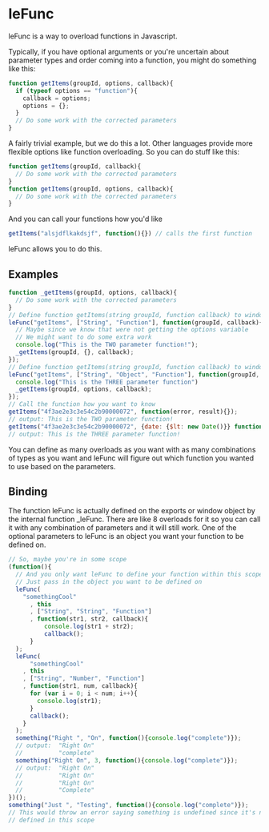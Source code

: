 # leFunc

leFunc is a way to overload functions in Javascript.

Typically, if you have optional arguments or you're uncertain about parameter types and order coming into a function, you might do something like this:

```javascript
function getItems(groupId, options, callback){
  if (typeof options == "function"){
    callback = options;
    options = {};
  }
  // Do some work with the corrected parameters
}
```

A fairly trivial example, but we do this a lot. Other languages provide more flexible options like function overloading. So you can do stuff like this:

```javascript
function getItems(groupId, callback){
  // Do some work with the corrected parameters
}
function getItems(groupId, options, callback){
  // Do some work with the corrected parameters      
}
```

And you can call your functions how you'd like

```javascript
getItems("alsjdflkakdsjf", function(){}) // calls the first function
```

leFunc allows you to do this.

## Examples

```javascript
function _getItems(groupId, options, callback){
  // Do some work with the corrected parameters
}
// Define function getItems(string groupId, function callback) to window
leFunc("getItems", ["String", "Function"], function(groupId, callback){
  // Maybe since we know that were not getting the options variable
  // We might want to do some extra work
  console.log("This is the TWO parameter function!");
  _getItems(groupId, {}, callback);
});
// Define function getItems(string groupId, function callback) to window
leFunc("getItems", ["String", "Object", "Function"], function(groupId, options, callback){
  console.log("This is the THREE parameter function")
  _getItems(groupId, options, callback);
});
// Call the function how you want to know
getItems("4f3ae2e3c3e54c2b90000072", function(error, result){});
// output: This is the TWO parameter function!
getItems("4f3ae2e3c3e54c2b90000072", {date: {$lt: new Date()}} function(error, result){});
// output: This is the THREE parameter function!
```

You can define as many overloads as you want with as many combinations of types as you want and leFunc will figure out which function you wanted to use based on the parameters.

## Binding

The function leFunc is actually defined on the exports or window object by the internal function _leFunc. There are like 8 overloads for it so you can call it with any combination of parameters and it will still work. One of the optional parameters to leFunc is an object you want your function to be defined on.

```javascript
// So, maybe you're in some scope
(function(){
  // And you only want leFunc to define your function within this scope
  // Just pass in the object you want to be defined on
  leFunc(
    "somethingCool"
      , this
      , ["String", "String", "Function"]
      , function(str1, str2, callback){
          console.log(str1 + str2);
          callback();
      }
  );
  leFunc(
      "somethingCool"
    , this
    , ["String", "Number", "Function"]
    , function(str1, num, callback){
      for (var i = 0; i < num; i++){
        console.log(str1);
      }
      callback();
    }
  );
  something("Right ", "On", function(){console.log("complete")});
  // output:  "Right On"
  //          "complete"
  something("Right On", 3, function(){console.log("complete")});
  // output:  "Right On"
  //          "Right On"
  //          "Right On"
  //          "Complete"
})();
something("Just ", "Testing", function(){console.log("complete")});
// This would throw an error saying something is undefined since it's not
// defined in this scope
```
